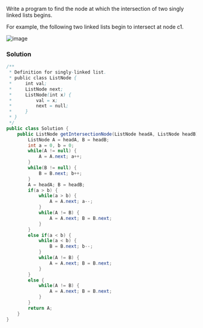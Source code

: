 Write a program to find the node at which the intersection of two singly linked lists begins.

For example, the following two linked lists begin to intersect at node c1.

![image](https://assets.leetcode.com/uploads/2018/12/13/160_statement.png)



### Solution 

```java
/**
 * Definition for singly-linked list.
 * public class ListNode {
 *     int val;
 *     ListNode next;
 *     ListNode(int x) {
 *         val = x;
 *         next = null;
 *     }
 * }
 */
public class Solution {
    public ListNode getIntersectionNode(ListNode headA, ListNode headB) {
        ListNode A = headA, B = headB;
        int a = 0, b = 0; 
        while(A != null) {
            A = A.next; a++;
        }
        while(B != null) {
            B = B.next; b++;
        }
        A = headA; B = headB;
        if(a > b) {
            while(a > b) {
                A = A.next; a--;
            }
            while(A != B) {
                A = A.next; B = B.next;
            }
        }
        else if(a < b) {
            while(a < b) {
                B = B.next; b--;
            }
            while(A != B) {
                A = A.next; B = B.next;
            }
        }
        else {
            while(A != B) {
                A = A.next; B = B.next;
            }
        }
        return A;
    }
}
```
